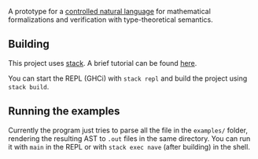 A prototype for a [controlled natural language](https://en.wikipedia.org/wiki/Controlled_natural_language)
for mathematical formalizations and verification with type-theoretical semantics.


## Building

This project uses [stack](http://haskellstack.org/).
A brief tutorial can be found [here](https://seanhess.github.io/2015/08/04/practical-haskell-getting-started.html).

You can start the REPL (GHCi) with `stack repl` and build the project using `stack build`.


## Running the examples

Currently the program just tries to parse all the file in the `examples/` folder,
rendering the resulting AST to `.out` files in the same directory.
You can run it with `main` in the REPL
or with `stack exec nave` (after building) in the shell.
